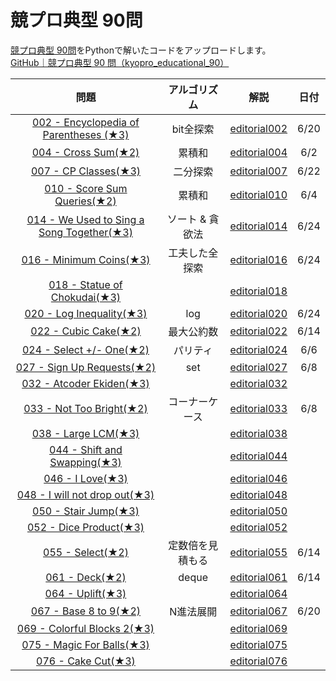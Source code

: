 # 競プロ典型 90問

[競プロ典型 90問](https://atcoder.jp/contests/typical90)をPythonで解いたコードをアップロードします。  
[GitHub｜競プロ典型 90 問（kyopro_educational_90）](https://github.com/E869120/kyopro_educational_90)

| 問題 |  アルゴリズム  | 解説 |日付 |
| :--: | :--: | :--: | :--: |
|  [002 - Encyclopedia of Parentheses (★3)](https://atcoder.jp/contests/typical90/tasks/typical90_b)  |  bit全探索  | [editorial002](https://github.com/E869120/kyopro_educational_90/blob/main/editorial/002.jpg) | 6/20 |
|  [004 - Cross Sum(★2)](https://atcoder.jp/contests/typical90/tasks/typical90_d)  |  累積和  | [editorial004](https://github.com/E869120/kyopro_educational_90/blob/main/editorial/004.jpg) | 6/2 |
|  [007 - CP Classes(★3)](https://atcoder.jp/contests/typical90/tasks/typical90_g)  | 二分探索 | [editorial007](https://github.com/E869120/kyopro_educational_90/blob/main/editorial/007.jpg) | 6/22 |
|  [010 - Score Sum Queries(★2)](https://atcoder.jp/contests/typical90/tasks/typical90_j)  |  累積和  | [editorial010](https://github.com/E869120/kyopro_educational_90/blob/main/editorial/010.jpg) | 6/4 |
|  [014 - We Used to Sing a Song Together(★3)](https://atcoder.jp/contests/typical90/tasks/typical90_n)  |  ソート & 貪欲法  | [editorial014](https://github.com/E869120/kyopro_educational_90/blob/main/editorial/014.jpg) | 6/24 |
|  [016 - Minimum Coins(★3)](https://atcoder.jp/contests/typical90/tasks/typical90_p)  |  工夫した全探索  | [editorial016](https://github.com/E869120/kyopro_educational_90/blob/main/editorial/016.jpg) | 6/24 |
|  [018 - Statue of Chokudai(★3)](https://atcoder.jp/contests/typical90/tasks/typical90_r)  |    | [editorial018](https://github.com/E869120/kyopro_educational_90/blob/main/editorial/018.jpg) |  |
|  [020 - Log Inequality(★3)](https://atcoder.jp/contests/typical90/tasks/typical90_t)  |  log  | [editorial020](https://github.com/E869120/kyopro_educational_90/blob/main/editorial/020.jpg) | 6/24 |
|  [022 - Cubic Cake(★2)](https://atcoder.jp/contests/typical90/tasks/typical90_v)  |  最大公約数  | [editorial022](https://github.com/E869120/kyopro_educational_90/blob/main/editorial/022.jpg) | 6/14 |
|  [024 - Select +/- One(★2)](https://atcoder.jp/contests/typical90/tasks/typical90_x)  |  パリティ  | [editorial024](https://github.com/E869120/kyopro_educational_90/blob/main/editorial/024.jpg) | 6/6 |
|  [027 - Sign Up Requests(★2)](https://atcoder.jp/contests/typical90/tasks/typical90_aa)  |  set  | [editorial027](https://github.com/E869120/kyopro_educational_90/blob/main/editorial/027.jpg) | 6/8 |
|  [032 - Atcoder Ekiden(★3)](https://atcoder.jp/contests/typical90/tasks/typical90_af)  |    | [editorial032](https://github.com/E869120/kyopro_educational_90/blob/main/editorial/032.jpg) |  |
|  [033 - Not Too Bright(★2)](https://atcoder.jp/contests/typical90/tasks/typical90_ag)  |  コーナーケース  | [editorial033](https://github.com/E869120/kyopro_educational_90/blob/main/editorial/033.jpg) | 6/8 |
|  [038 - Large LCM(★3)](https://atcoder.jp/contests/typical90/tasks/typical90_al)  |    | [editorial038](https://github.com/E869120/kyopro_educational_90/blob/main/editorial/038.jpg) |  |
|  [044 - Shift and Swapping(★3)](https://atcoder.jp/contests/typical90/tasks/typical90_ar)  |    | [editorial044](https://github.com/E869120/kyopro_educational_90/blob/main/editorial/044.jpg) |  |
|  [046 - I Love(★3)](https://atcoder.jp/contests/typical90/tasks/typical90_at)  |    | [editorial046](https://github.com/E869120/kyopro_educational_90/blob/main/editorial/046.jpg) |  |
|  [048 - I will not drop out(★3)](https://atcoder.jp/contests/typical90/tasks/typical90_av)  |    | [editorial048](https://github.com/E869120/kyopro_educational_90/blob/main/editorial/048.jpg) |  |
|  [050 - Stair Jump(★3)](https://atcoder.jp/contests/typical90/tasks/typical90_ax)  |    | [editorial050](https://github.com/E869120/kyopro_educational_90/blob/main/editorial/050.jpg) |  |
|  [052 - Dice Product(★3)](https://atcoder.jp/contests/typical90/tasks/typical90_az)  |    | [editorial052](https://github.com/E869120/kyopro_educational_90/blob/main/editorial/052.jpg) |  |
|  [055 - Select(★2)](https://atcoder.jp/contests/typical90/tasks/typical90_bc)  |  定数倍を見積もる  | [editorial055](https://github.com/E869120/kyopro_educational_90/blob/main/editorial/055.jpg) | 6/14 |
|  [061 - Deck(★2)](https://atcoder.jp/contests/typical90/tasks/typical90_bi)  |  deque  | [editorial061](https://github.com/E869120/kyopro_educational_90/blob/main/editorial/061.jpg) | 6/14 |
|  [064 - Uplift(★3)](https://atcoder.jp/contests/typical90/tasks/typical90_bl)  |    | [editorial064](https://github.com/E869120/kyopro_educational_90/blob/main/editorial/064.jpg) |  |
|  [067 - Base 8 to 9(★2)](https://atcoder.jp/contests/typical90/tasks/typical90_bo)  |  N進法展開  | [editorial067](https://github.com/E869120/kyopro_educational_90/blob/main/editorial/067.jpg) | 6/20 |
|  [069 - Colorful Blocks 2(★3)](https://atcoder.jp/contests/typical90/tasks/typical90_bq)  |    | [editorial069](https://github.com/E869120/kyopro_educational_90/blob/main/editorial/069.jpg) |  |
|  [075 - Magic For Balls(★3)](https://atcoder.jp/contests/typical90/tasks/typical90_bw)  |    | [editorial075](https://github.com/E869120/kyopro_educational_90/blob/main/editorial/075.jpg) |  |
|  [076 - Cake Cut(★3)](https://atcoder.jp/contests/typical90/tasks/typical90_bx)  |    | [editorial076](https://github.com/E869120/kyopro_educational_90/blob/main/editorial/076.jpg) |  |
